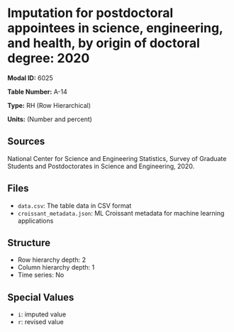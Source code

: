 # Imputation for postdoctoral appointees in science, engineering, and health, by origin of doctoral degree: 2020

**Modal ID:** 6025

**Table Number:** A-14

**Type:** RH (Row Hierarchical)

**Units:** (Number and percent)

## Sources

National Center for Science and Engineering Statistics, Survey of Graduate Students and Postdoctorates in Science and Engineering, 2020.

## Files

- `data.csv`: The table data in CSV format
- `croissant_metadata.json`: ML Croissant metadata for machine learning applications

## Structure

- Row hierarchy depth: 2
- Column hierarchy depth: 1
- Time series: No

## Special Values

- `i`: imputed value
- `r`: revised value
